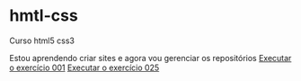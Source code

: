 # hmtl-css
 Curso html5 css3

Estou aprendendo criar sites e agora vou gerenciar os repositórios
<a href= "https://bbrunrs.github.io/hmtl-css/exerc%C3%ADcios/ex001/">Executar o exercício 001</a>
<a href= "file:///C:/Users/Jesus/OneDrive/Documentos/estudos/hmtl-css/exerc%C3%ADcios/ex026/mq002/index.html">Executar o exercício 025</a>
